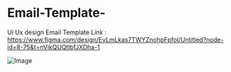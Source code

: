 # Email-Template-
Ui Ux design Email Template 
Link : https://www.figma.com/design/EyLmLkas7TWYZnohpFpfol/Untitled?node-id=8-75&t=nVikQUQtlbfJXDha-1

![Image](https://github.com/user-attachments/assets/f87c0b26-e3a2-4646-bcae-9c1cc8199f83)
